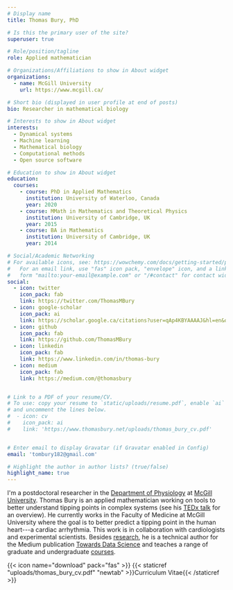 ```yaml
---
# Display name
title: Thomas Bury, PhD

# Is this the primary user of the site?
superuser: true

# Role/position/tagline
role: Applied mathematician

# Organizations/Affiliations to show in About widget
organizations:
  - name: McGill University
    url: https://www.mcgill.ca/

# Short bio (displayed in user profile at end of posts)
bio: Researcher in mathematical biology

# Interests to show in About widget
interests:
  - Dynamical systems
  - Machine learning
  - Mathematical biology
  - Computational methods
  - Open source software

# Education to show in About widget
education:
  courses:
    - course: PhD in Applied Mathematics
      institution: University of Waterloo, Canada
      year: 2020
    - course: MMath in Mathematics and Theoretical Physics
      institution: University of Cambridge, UK
      year: 2015
    - course: BA in Mathematics
      institution: University of Cambridge, UK
      year: 2014

# Social/Academic Networking
# For available icons, see: https://wowchemy.com/docs/getting-started/page-builder/#icons
#   For an email link, use "fas" icon pack, "envelope" icon, and a link in the
#   form "mailto:your-email@example.com" or "/#contact" for contact widget.
social:
  - icon: twitter
    icon_pack: fab
    link: https://twitter.com/ThomasMBury
  - icon: google-scholar
    icon_pack: ai
    link: https://scholar.google.ca/citations?user=qAp4KBYAAAAJ&hl=en&oi=ao
  - icon: github
    icon_pack: fab
    link: https://github.com/ThomasMBury
  - icon: linkedin
    icon_pack: fab
    link: https://www.linkedin.com/in/thomas-bury
  - icon: medium
    icon_pack: fab
    link: https://medium.com/@thomasbury


# Link to a PDF of your resume/CV.
# To use: copy your resume to `static/uploads/resume.pdf`, enable `ai` icons in `params.toml`,
# and uncomment the lines below.
#  - icon: cv
#    icon_pack: ai
#    link: 'https://www.thomasbury.net/uploads/thomas_bury_cv.pdf'


# Enter email to display Gravatar (if Gravatar enabled in Config)
email: 'tombury182@gmail.com'

# Highlight the author in author lists? (true/false)
highlight_name: true
---
```


I'm a postdoctoral researcher in the <a href="https://www.mcgill.ca/physiology" target="_blank">Department of Physiology</a> at <a href=" https://www.mcgill.ca/">McGill University</a>.
Thomas Bury is an applied mathematician working on tools to better understand tipping points in complex systems (see his <a href="https://www.thomasbury.net/#talks">TEDx talk</a> for an overview). He currently works in the Faculty of Medicine at McGill University where the goal is to better predict a tipping point in the human heart---a cardiac arrhythmia. This work is in collaboration with cardiologists and experimental scientists. Besides <a href="https://www.thomasbury.net/#publications">research</a>, he is a technical author for the Medium publication <a href="https://medium.com/@thomasbury" target="_blank">Towards Data Science</a> and teaches a range of graduate and undergraduate <a href="/teaching">courses</a>.

{{< icon name="download" pack="fas" >}} {{< staticref "uploads/thomas_bury_cv.pdf" "newtab" >}}Curriculum Vitae{{< /staticref >}}